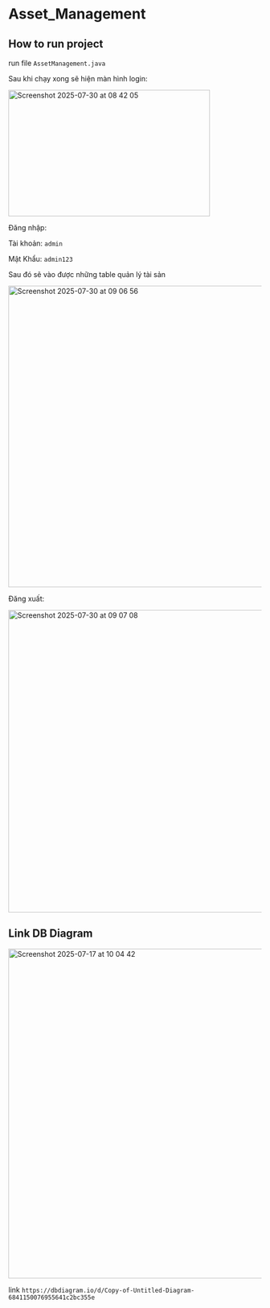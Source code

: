 # Asset_Management

## How to run project

run file `AssetManagement.java`

Sau khi chạy xong sẽ hiện màn hình login:

<img width="401" height="251" alt="Screenshot 2025-07-30 at 08 42 05" src="https://github.com/user-attachments/assets/6d215cda-deee-428f-850d-0c23d49f3dd1" />

Đăng nhập:

Tài khoản: `admin`

Mật Khẩu: `admin123`

Sau đó sẽ vào được những table quản lý tài sản

<img width="900" height="599" alt="Screenshot 2025-07-30 at 09 06 56" src="https://github.com/user-attachments/assets/9f1abec6-570b-4926-a47b-6b573154f1ee" />

Đăng xuất:

<img width="902" height="601" alt="Screenshot 2025-07-30 at 09 07 08" src="https://github.com/user-attachments/assets/248df9de-d70e-4834-ae6f-66d301dd12d3" />


## Link DB Diagram

<img width="1027" height="655" alt="Screenshot 2025-07-17 at 10 04 42" src="https://github.com/user-attachments/assets/848157e7-64a2-41dd-a0d4-81068e949387" />

link `https://dbdiagram.io/d/Copy-of-Untitled-Diagram-6841150076955641c2bc355e`

